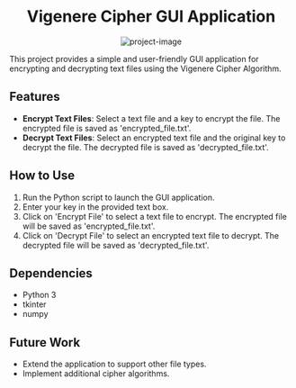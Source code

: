 
<h1 align="center" id="title">Vigenere Cipher GUI Application</h1>

<p align="center"><img src="[[https://github.com/mernaatef28/theWorkSpace/blob/main/field.png?raw=true](https://github.com/mernaatef28/Vigenere_Cipher_Algorithm/blob/main/Screenshot%202024-05-25%20040134.png?raw=true)](https://github.com/mernaatef28/Vigenere_Cipher_Algorithm/blob/main/Screenshot%202024-05-25%20040134.png)" alt="project-image"></p>


This project provides a simple and user-friendly GUI application for encrypting and decrypting text files using the Vigenere Cipher Algorithm. 

## Features
- **Encrypt Text Files**: Select a text file and a key to encrypt the file. The encrypted file is saved as 'encrypted_file.txt'.
- **Decrypt Text Files**: Select an encrypted text file and the original key to decrypt the file. The decrypted file is saved as 'decrypted_file.txt'.

## How to Use
1. Run the Python script to launch the GUI application.
2. Enter your key in the provided text box.
3. Click on 'Encrypt File' to select a text file to encrypt. The encrypted file will be saved as 'encrypted_file.txt'.
4. Click on 'Decrypt File' to select an encrypted text file to decrypt. The decrypted file will be saved as 'decrypted_file.txt'.

## Dependencies
- Python 3
- tkinter
- numpy

## Future Work
- Extend the application to support other file types.
- Implement additional cipher algorithms.
